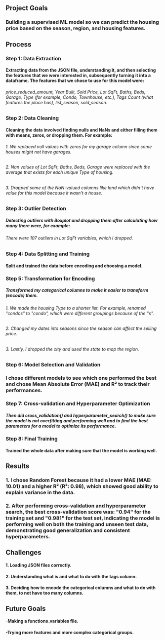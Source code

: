 ## Project Goals

### Building a supervised ML model so we can predict the housing price based on the season, region, and housing features.

## Process

### Step 1: Data Extraction

#### Extracting data from the JSON file, understanding it, and then selecting the features that we were interested in, subsequently turning it into a dataframe. The features that we chose to use for this model were:
###### price_reduced_amount, Year Built, Sold Price, Lot SqFt, Baths, Beds, Garage, Type (for example, Condo, Townhouse, etc.), Tags Count (what features the place has), list_season, sold_season.

### Step 2: Data Cleaning

#### Cleaning the data involved finding nulls and NaNs and either filling them with means, zeros, or dropping them. For example:
###### 1. We replaced null values with zeros for my garage column since some houses might not have garages.
###### 2. Nan values of Lot SqFt, Baths, Beds, Garage were replaced with the average that exists for each unique Type of housing.
###### 3. Dropped some of the NaN-valued columns like land which didn't have value for this model because it wasn't a house.

### Step 3: Outlier Detection

##### Detecting outliers with Boxplot and dropping them after calculating how many there were, for example:
###### There were 107 outliers in Lot SqFt variables, which I dropped.

### Step 4: Data Splitting and Training

#### Split and trained the data before encoding and choosing a model.

### Step 5: Transformation for Encoding

##### Transformed my categorical columns to make it easier to transform (encode) them.
###### 1. We made the housing Type to a shorter list. For example, renamed "condos" to "condo", which were different groupings because of the "s".
###### 2. Changed my dates into seasons since the season can affect the selling price.
###### 3. Lastly, I dropped the city and used the state to map the region.

### Step 6: Model Selection and Validation

### I chose different models to see which one performed the best and chose Mean Absolute Error (MAE) and R² to track their performances.

### Step 7: Cross-validation and Hyperparameter Optimization

##### Then did cross_validation() and hyperparameter_search() to make sure the model is not overfitting and performing well and to find the best parameters for a model to optimize its performance.

### Step 8: Final Training

#### Trained the whole data after making sure that the model is working well.

## Results

### 1. I chose Random Forest because it had a lower MAE (MAE: 10.01) and a higher R² (R²: 0.98), which showed good ability to explain variance in the data.
### 2. After performing cross-validation and hyperparameter search, the best cross-validation score was: "0.94" for the training set and "0.981" for the test set, indicating the model is performing well on both the training and unseen test data, demonstrating good generalization and consistent hyperparameters.

## Challenges
#### 1. Loading JSON files correctly.
#### 2. Understanding what is and what to do with the tags column.
#### 3. Deciding how to encode the categorical columns and what to do with them, to not have too many columns.

## Future Goals
#### -Making a functions_variables file.
#### -Trying more features and more complex categorical groups.
